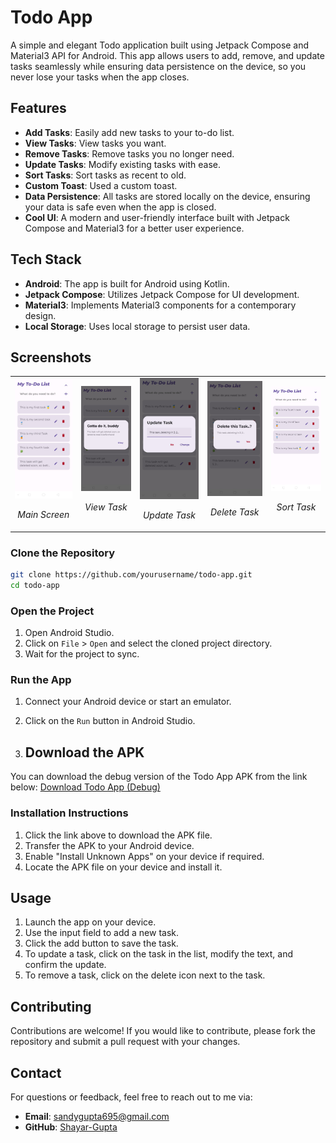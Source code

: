 # Todo App

A simple and elegant Todo application built using Jetpack Compose and Material3 API for Android. This app allows users to add, remove, and update tasks seamlessly while ensuring data persistence on the device, so you never lose your tasks when the app closes.

## Features

- **Add Tasks**: Easily add new tasks to your to-do list.
- **View Tasks**: View tasks you want.
- **Remove Tasks**: Remove tasks you no longer need.
- **Update Tasks**: Modify existing tasks with ease.
- **Sort Tasks**: Sort tasks as recent to old.
- **Custom Toast**: Used a custom toast.
- **Data Persistence**: All tasks are stored locally on the device, ensuring your data is safe even when the app is closed.
- **Cool UI**: A modern and user-friendly interface built with Jetpack Compose and Material3 for a better user experience.

## Tech Stack

- **Android**: The app is built for Android using Kotlin.
- **Jetpack Compose**: Utilizes Jetpack Compose for UI development.
- **Material3**: Implements Material3 components for a contemporary design.
- **Local Storage**: Uses local storage to persist user data.

## Screenshots
<table>
  <tr>
    <td align="center">
      <img src="screenshots/main_screen.png" alt="Main Screen" width="250"/>
      <p><em>Main Screen</em></p>
    </td>
    <td align="center">
      <img src="screenshots/view_task.png" alt="View Task" width="250"/>
      <p><em>View Task</em></p>
    </td>
    <td align="center">
      <img src="screenshots/update_task.png" alt="Update Task" width="250"/>
      <p><em>Update Task</em></p>
    </td>
    <td align="center">
      <img src="screenshots/delete_task.png" alt="Delete Task" width="250"/>
      <p><em>Delete Task</em></p>
    </td>
    <td align="center">
      <img src="screenshots/sort_task.png" alt="Sort Task" width="250"/>
      <p><em>Sort Task</em></p>
    </td>
  </tr>
</table>

### Clone the Repository

```bash
git clone https://github.com/yourusername/todo-app.git
cd todo-app
```

### Open the Project

1. Open Android Studio.
2. Click on `File` > `Open` and select the cloned project directory.
3. Wait for the project to sync.

### Run the App

1. Connect your Android device or start an emulator.
2. Click on the `Run` button in Android Studio.

3. ## Download the APK

You can download the debug version of the Todo App APK from the link below:
[Download Todo App (Debug)](TodoApp/app/build/outputs/apk/debug/todo-app.apk)

### Installation Instructions
1. Click the link above to download the APK file.
2. Transfer the APK to your Android device.
3. Enable "Install Unknown Apps" on your device if required.
4. Locate the APK file on your device and install it.

## Usage

1. Launch the app on your device.
2. Use the input field to add a new task.
3. Click the add button to save the task.
4. To update a task, click on the task in the list, modify the text, and confirm the update.
5. To remove a task, click on the delete icon next to the task.

## Contributing

Contributions are welcome! If you would like to contribute, please fork the repository and submit a pull request with your changes.

## Contact

For questions or feedback, feel free to reach out to me via:

- **Email**: sandygupta695@gmail.com
- **GitHub**: [Shayar-Gupta](https://github.com/Shayar-Gupta)
